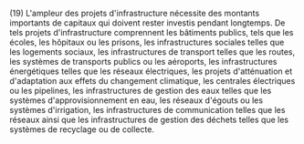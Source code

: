 (19) L'ampleur des projets d'infrastructure nécessite des montants importants de capitaux qui doivent rester investis pendant longtemps. De tels projets d'infrastructure comprennent les bâtiments publics, tels que les écoles, les hôpitaux ou les prisons, les infrastructures sociales telles que les logements sociaux, les infrastructures de transport telles que les routes, les systèmes de transports publics ou les aéroports, les infrastructures énergétiques telles que les réseaux électriques, les projets d'atténuation et d'adaptation aux effets du changement climatique, les centrales électriques ou les pipelines, les infrastructures de gestion des eaux telles que les systèmes d'approvisionnement en eau, les réseaux d'égouts ou les systèmes d'irrigation, les infrastructures de communication telles que les réseaux ainsi que les infrastructures de gestion des déchets telles que les systèmes de recyclage ou de collecte.
